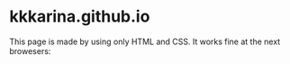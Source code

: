 # kkkarina.github.io

This page is made by using only HTML and CSS. It works fine at the next browesers:
